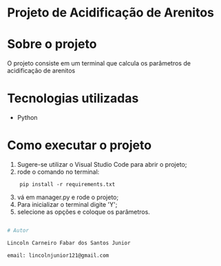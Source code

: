 # Projeto de Acidificação de Arenitos

# Sobre o projeto

O projeto consiste em um terminal que calcula os parâmetros de acidificação de arenitos

# Tecnologias utilizadas

- Python

# Como executar o projeto

1. Sugere-se utilizar o Visual Studio Code para abrir o projeto;
2. rode o comando no terminal:
```console
    pip install -r requirements.txt
```
3. vá em manager.py e rode o projeto;
4. Para inicializar o terminal digite 'Y';
5. selecione as opções e coloque os parâmetros.

```bash

# Autor

Lincoln Carneiro Fabar dos Santos Junior

email: lincolnjunior121@gmail.com